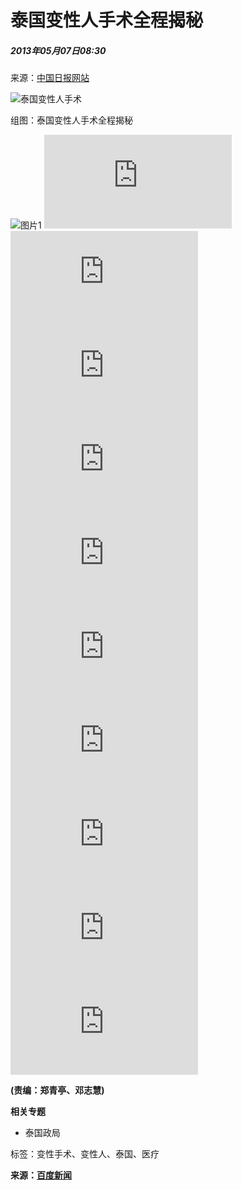 # 泰国变性人手术全程揭秘

##### 2013年05月07日08:30    
来源：[中国日报网站](http://www.chinadaily.com.cn/)    

![泰国变性人手术](http://www.people.com.cn/mediafile/pic/20130507/51/7194968827317502359.jpg)

组图：泰国变性人手术全程揭秘

![图片1](http://www.people.com.cn/mediafile/pic/20130507/51/7194968827317502359.jpg)
![图片2](http://www.people.com.cn/n/2013/0507/c1002-21386963-2.html)
![图片3](http://www.people.com.cn/n/2013/0507/c1002-21386963-3.html)
![图片4](http://www.people.com.cn/n/2013/0507/c1002-21386963-4.html)
![图片5](http://www.people.com.cn/n/2013/0507/c1002-21386963-5.html)
![图片6](http://www.people.com.cn/n/2013/0507/c1002-21386963-6.html)
![图片7](http://www.people.com.cn/n/2013/0507/c1002-21386963-7.html)
![图片8](http://www.people.com.cn/n/2013/0507/c1002-21386963-8.html)
![图片9](http://www.people.com.cn/n/2013/0507/c1002-21386963-9.html)
![图片10](http://www.people.com.cn/n/2013/0507/c1002-21386963-10.html)
![图片11](http://www.people.com.cn/n/2013/0507/c1002-21386963-11.html)

__(责编：郑青亭、邓志慧)__

**相关专题**

- 泰国政局

标签：变性手术、变性人、泰国、医疗

**来源：[百度新闻](http://news.baidu.com/view.html?from=people)**